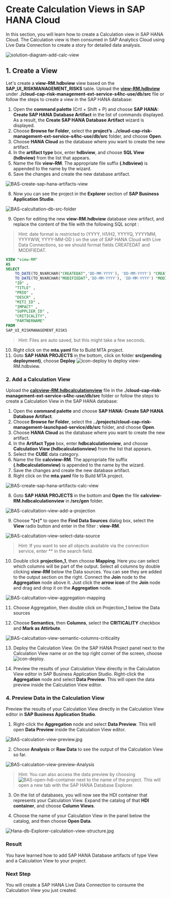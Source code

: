 # Create Calculation Views in SAP HANA Cloud

In this section, you will learn how to create a Calculation view in SAP HANA Cloud. The Calculation view is then consumed in SAP Analytics Cloud using Live Data Connection to create a story for detailed data analysis.

![solution-diagram-add-calc-view](./images/solution-diagram-add-calc-view.jpg)

## 1. Create a View

Let's create a **view-RM.hdbview** view based on the **SAP_UI_RISKMANAGEMENT_RISKS** table. Upload the **[view-RM.hdbview](./view-RM.hdbview)** under **./cloud-cap-risk-management-ext-service-s4hc-use/db/src** file or follow the steps to create a view in the SAP HANA database:

1. Open the **command palette** (Crtl + Shift + P) and choose **SAP HANA: Create SAP HANA Database Artifact** in the list of commands displayed. As a result, the **Create SAP HANA Database Artifact** wizard is displayed.
2. Choose **Browse for Folder**, select the **project’s ../cloud-cap-risk-management-ext-service-s4hc-use/db/src** folder, and choose **Open**.
3. Choose **HANA Cloud** as the database where you want to create the new artifact.
4. In the **artifact type** box, enter **hdbview**, and choose **SQL View (hdbview)** from the list that appears.
6. Name the file **view-RM**. The appropriate file suffix **(.hdbview)** is appended to the name by the wizard.
7. Save the changes and create the new database artifact.

![BAS-create-sap-hana-artifacts-view](./images/BAS-create-sap-hana-artifacts-view.jpg)

8. Now you can see the project in the **Explorer** section of **SAP Business Application Studio**.

![BAS-calcultation-db-src-folder](./images/BAS-calcultation-db-src-folder.jpg)

9. Open for editing the new **view-RM.hdbview** database view artifact, and replace the content of the file with the following SQL script :

>Hint: date format is restricted to (YYYY, H1/H2, YYYYQ, YYYYMM, YYYYWW, YYYY-MM-DD ) on the use of SAP HANA Cloud with Live Data Connections, so we should format
>fields CREATEDAT and MODIFIEDAT.  

>
```sql
VIEW "view-RM"
AS 
SELECT  
    TO_DATE(TO_NVARCHAR("CREATEDAT",'DD-MM-YYYY'), 'DD-MM-YYYY') "CREATEDAT",
    TO_DATE(TO_NVARCHAR("MODIFIEDAT",'DD-MM-YYYY'), 'DD-MM-YYYY') "MODIFIEDAT",
	"ID" ,
	"TITLE" ,
	"PRIO" ,
	"DESCR" ,
	"MITI_ID" ,
	"IMPACT" ,
	"SUPPLIER_ID" ,
	"CRITICALITY",
	"PARTNERNAME"
FROM
SAP_UI_RISKMANAGEMENT_RISKS
```
>Hint: Files are auto saved, but this might take a few seconds.

10. Right click on the **mta.yaml** file to Build MTA project.
11. Goto **SAP HANA PROJECTS** in the bottom, click on folder **src(pending deployment)**, choose **Deploy** ![icon-deploy](./images/icon-deploy.png) to deploy view-RM.hdbview.

### 2. Add a Calculation View

Upload the **[calcview-RM.hdbcalculationview](./calcview-RM.hdbcalculationview)** file in the **./cloud-cap-risk-management-ext-service-s4hc-use/db/src** folder or follow the steps to create a Calculation View in the SAP HANA database:

1. Open the **command palette** and choose **SAP HANA: Create SAP HANA Database Artifact**.
2. Choose **Browse for Folder**, select the **../projects/cloud-cap-risk-management-launchpad-service/db/src** folder, and choose **Open**.
3. Choose **HANA Cloud** as the database where you want to create the new artifact.
4. In the **Artifact Type** box, enter **hdbcalculationview**, and choose **Calculation View (hdbcalculationview)** from the list that appears.
5. Select the **CUBE** data category.
6. Name the file **calcview-RM**. The appropriate file suffix **(.hdbcalculationview)** is appended to the name by the wizard.
7. Save the changes and create the new database artifact.
8. Right click on the **mta.yaml** file to Build MTA project.

![BAS-create-sap-hana-artifacts-calc-view](./images/BAS-create-sap-hana-artifacts-calc-view.jpg)

8. Goto **SAP HANA PROJECTS** in the bottom and **Open** the file **calcview-RM.hdbcalculationview** in **/src/gen** folder.

![BAS-calcultation-view-add-a-projection](./images/BAS-calcultation-view-add-a-projection.jpg)

9. Choose **"(+)"** to open the **Find Data Sources** dialog box, select the **View** radio button and enter in the filter : **view-RM**.

![BAS-calcultation-view-select-data-source](./images/BAS-calcultation-view-select-data-source.jpg)

>Hint: If you want to see all objects available via the connection service, enter ** in the search field.

10. Double click **projection_1**, then choose **Mapping**. Here you can select which columns will be part of the output. Select all columns by double clicking **view-RM** below the Data sources. You can see they are added to the output section on the right. Connect the **Join** node to the **Aggregation** node above it. Just click the **arrow icon** of the **Join** node and drag and drop it on the **Aggregation** node.

![BAS-calcultation-view-aggregation-mapping](./images/BAS-calcultation-view-aggregation-mapping.jpg)

11. Choose Aggregation, then double click on Projection_1 below the Data sources

12. Choose **Semantics**, then **Columns**, select the **CRITICALITY** checkbox and **Mark as Attirbute**.

![BAS-calcultation-view-semantic-columns-criticality](./images/BAS-calcultation-view-semantic-columns-criticality.jpg)

13. Deploy the Calculation View. On the SAP HANA Project panel next to the Calculation View name or on the top right corner of the screen, choose ![icon-deploy](./images/icon-deploy.png).

14. Preview the results of your Calculation View directly in the Calculation View editor in SAP Business Application Studio. Right-click the **Aggregation** node and select **Data Preview**. This will open the data preview inside the Calculation View editor.

### 4. Preview Data in the Calculation View

Preview the results of your Calculation View directly in the Calculation View editor in **SAP Business Application Studio**.

1. Right-click the **Aggregation** node and select **Data Preview**. This will open **Data Preview** inside the Calculation View editor.

![BAS-calculation-view-preview.jpg](./images/BAS-calculation-view-preview.jpg)

2. Choose **Analysis** or **Raw Data** to see the output of the Calculation View so far.

![BAS-calculation-view-preview-Analysis](./images/BAS-calculation-view-preview-Analysis.jpg)

>Hint:  You can also access the data preview by choosing ![BAS-open-hdi-container](./images/BAS-open-hdi-container.jpg) next to the name of the project. This will open a new tab with the SAP HANA Database Explorer.

3. On the list of databases, you will now see the HDI container that represents your Calculation View. Expand the catalog of that **HDI container**, and choose **Column Views**.

4. Choose the name of your Calculation View in the panel below the catalog, and then choose **Open Data**.

![Hana-db-Explorer-calculation-view-structure.jpg](./images/Hana-db-Explorer-calculation-view-structure.jpg)

### Result
You have learned how to add SAP HANA Database artifacts of type View and a Calculation View to your project. 

### Next Step
You will create a SAP HANA Live Data Connection to consume the Calculation View you just created.

